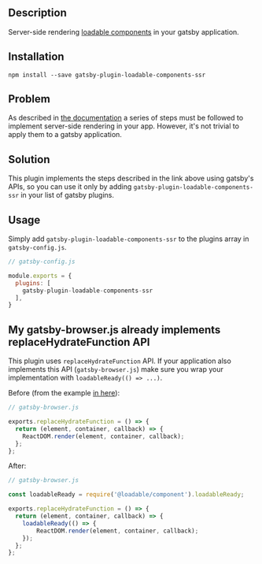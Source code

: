 ## Description

Server-side rendering [loadable components](https://loadable-components.com/) in your gatsby application.

## Installation

`npm install --save gatsby-plugin-loadable-components-ssr`

## Problem

As described in [the documentation](https://loadable-components.com/docs/server-side-rendering/) a series of steps 
must be followed to implement server-side rendering in your app. However, it's not trivial to apply them to a gatsby application.

## Solution

This plugin implements the steps described in the link above using gatsby's APIs, so you can use it only by adding 
`gatsby-plugin-loadable-components-ssr` in your list of gatsby plugins.

## Usage

Simply add `gatsby-plugin-loadable-components-ssr` to the plugins array in `gatsby-config.js`.

```javascript
// gatsby-config.js

module.exports = {
  plugins: [
    gatsby-plugin-loadable-components-ssr
  ],
}
```

## My gatsby-browser.js already implements replaceHydrateFunction API

This plugin uses `replaceHydrateFunction` API. If your application also implements this API (`gatsby-browser.js`)
make sure you wrap your implementation with `loadableReady(() => ...)`. 

Before (from the example [in here](https://www.gatsbyjs.org/docs/browser-apis/#replaceHydrateFunction)):
```javascript
// gatsby-browser.js

exports.replaceHydrateFunction = () => {
  return (element, container, callback) => {
    ReactDOM.render(element, container, callback);
  };
};
```

After:
```javascript
// gatsby-browser.js

const loadableReady = require('@loadable/component').loadableReady;

exports.replaceHydrateFunction = () => {
  return (element, container, callback) => {
    loadableReady(() => {
        ReactDOM.render(element, container, callback);
    });
  };
};
```
